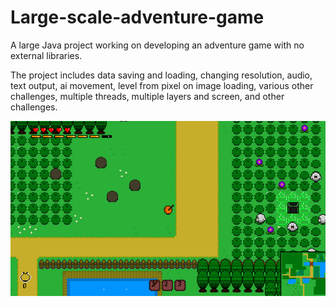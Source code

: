 # Large-scale-adventure-game
A large Java project working on developing an adventure game with no external libraries.

The project includes data saving and loading, changing resolution, audio, text output, ai movement, level from pixel on image loading, various other challenges, multiple threads, multiple layers and screen, and other challenges.

![Display image](displayImage.png)
